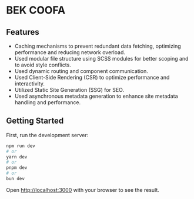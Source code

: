 # BEK COOFA

## Features

- Caching mechanisms to prevent redundant data fetching, optimizing performance and reducing network overload.
- Used modular file structure using SCSS modules for better scoping and to avoid style conflicts.
- Used dynamic routing and component communication.
- Used Client-Side Rendering (CSR) to optimize performance and interactivity.
- Utilized Static Site Generation (SSG) for SEO.
- Used asynchronous metadata generation to enhance site metadata handling and performance.

## Getting Started

First, run the development server:

```bash
npm run dev
# or
yarn dev
# or
pnpm dev
# or
bun dev
```

Open [http://localhost:3000](http://localhost:3000) with your browser to see the result.
